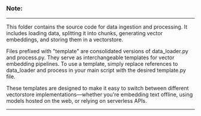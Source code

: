 ### Note: 

---

This folder contains the source code for data ingestion and processing. It includes loading data, splitting it into chunks, generating vector embeddings, and storing them in a vectorstore.

Files prefixed with "template" are consolidated versions of data_loader.py and process.py. They serve as interchangeable templates for vector embedding pipelines.
To use a template, simply replace references to data_loader and process in your main script with the desired template.py file.

These templates are designed to make it easy to switch between different vectorstore implementations—whether you're embedding text offline, using models hosted on the web, or relying on serverless APIs.

---
